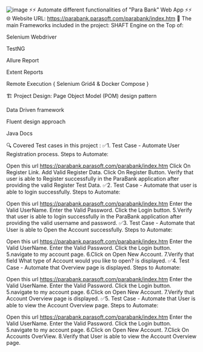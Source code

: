 ![image](https://user-images.githubusercontent.com/106430949/235321791-79e52df0-6ef8-47ac-8e15-cd5516c768ff.png)
⚡️⚡️ Automate different functionalities of "Para Bank" Web App ⚡️⚡️
🌐 Website URL: https://parabank.parasoft.com/parabank/index.htm
📝 The main Frameworks included in the project:
SHAFT Engine on the Top of:

Selenium Webdriver

TestNG

Allure Report

Extent Reports

Remote Execution { Selenium Grid4 & Docker Compose }

🏗️ Project Design:
Page Object Model (POM) design pattern

Data Driven framework

Fluent design approach

Java Docs

🔍️ Covered Test cases in this project :
✅1. Test Case - Automate User Registration process.
Steps to Automate:

Open this url https://parabank.parasoft.com/parabank/index.htm
Click On Register Link.
Add Valid Register Data.
Click On Register Button.
Verify that user is able to Register successfully in the ParaBank application after providing the valid Register Test Data.
✅2. Test Case - Automate that user is able to login successfully.
Steps to Automate:

Open this url https://parabank.parasoft.com/parabank/index.htm
Enter the Valid UserName.
Enter the Valid Password.
Click the Login button. 5.Verify that user is able to login successfully in the ParaBank application after providing the valid username and password.
✅3. Test Case - Automate that User is able to Open the Account successfully.
Steps to Automate:

Open this url https://parabank.parasoft.com/parabank/index.htm
Enter the Valid UserName.
Enter the Valid Password.
Click the Login button. 5.navigate to my account page. 6.Click on Open New Account. 7.Verify that field What type of Account would you like to open? is displayed.
✅4. Test Case - Automate that Overview page is displayed.
Steps to Automate:

Open this url https://parabank.parasoft.com/parabank/index.htm
Enter the Valid UserName.
Enter the Valid Password.
Click the Login button. 5.navigate to my account page. 6.Click on Open New Account. 7.Verify that Account Overview page is displayed.
✅5. Test Case - Automate that User is able to view the Account Overview page.
Steps to Automate:

Open this url https://parabank.parasoft.com/parabank/index.htm
Enter the Valid UserName.
Enter the Valid Password.
Click the Login button. 5.navigate to my account page. 6.Click on Open New Account. 7.Click On Accounts OverView. 8.Verify that User is able to view the Account Overview page.
